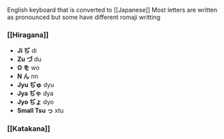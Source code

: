 English keyboard that is converted to [[Japanese]]
Most letters are written as pronounced
but some have different romaji writting
### [[Hiragana]]
- **Ji ぢ** di
- **Zu づ** du
- **O を** wo
- **N ん** nn
- **Jyu ぢゅ** dyu
- **Jya ぢゃ** dya
- **Jyo ぢょ** dyo
- **Small Tsu っ** xtu
### [[Katakana]]
